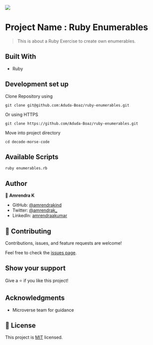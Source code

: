 ![](https://img.shields.io/badge/Microverse-blueviolet)

# Project Name : Ruby Enumerables

> This is about a Ruby Exercise to create own enumerables.

## Built With

- Ruby

## Development set up

Clone Repository using

`git clone git@github.com:Aduda-Boaz/ruby-enumerables.git`

Or using HTTPS

`git clone https://github.com/Aduda-Boaz/ruby-enumerables.git`

Move into project directory

`cd decode-morse-code`

## Available Scripts

`ruby enumerables.rb`

## Author

👤 **Amrendra K**

- GitHub: [@amrendrakind](https://github.com/amrendrakind)
- Twitter: [@amrendrak_](https://twitter.com/amrendrak_)
- LinkedIn: [amrendraakumar](https://linkedin.com/in/amrendraakumar)


## 🤝 Contributing

Contributions, issues, and feature requests are welcome!

Feel free to check the [issues page](../../issues/).

## Show your support

Give a ⭐️ if you like this project!

## Acknowledgments

- Microverse team for guidance

## 📝 License

This project is [MIT](./MIT.md) licensed.
